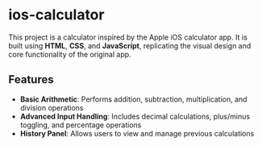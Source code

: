 # ios-calculator

This project is a calculator inspired by the Apple iOS calculator app. It is built using **HTML**, **CSS**, and **JavaScript**, replicating the visual design and core functionality of the original app.

## Features

-   **Basic Arithmetic**: Performs addition, subtraction, multiplication, and division operations
-   **Advanced Input Handling**: Includes decimal calculations, plus/minus toggling, and percentage operations
-   **History Panel**: Allows users to view and manage previous calculations
